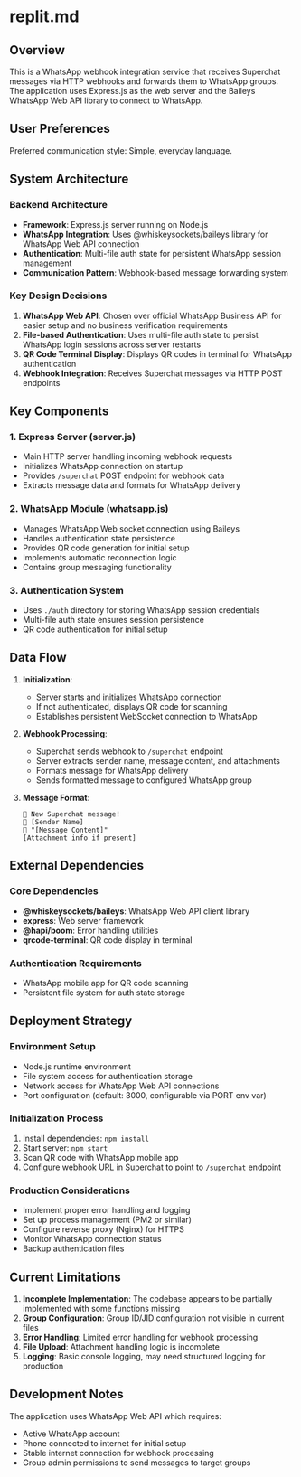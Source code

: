 # replit.md

## Overview

This is a WhatsApp webhook integration service that receives Superchat messages via HTTP webhooks and forwards them to WhatsApp groups. The application uses Express.js as the web server and the Baileys WhatsApp Web API library to connect to WhatsApp.

## User Preferences

Preferred communication style: Simple, everyday language.

## System Architecture

### Backend Architecture
- **Framework**: Express.js server running on Node.js
- **WhatsApp Integration**: Uses @whiskeysockets/baileys library for WhatsApp Web API connection
- **Authentication**: Multi-file auth state for persistent WhatsApp session management
- **Communication Pattern**: Webhook-based message forwarding system

### Key Design Decisions
1. **WhatsApp Web API**: Chosen over official WhatsApp Business API for easier setup and no business verification requirements
2. **File-based Authentication**: Uses multi-file auth state to persist WhatsApp login sessions across server restarts
3. **QR Code Terminal Display**: Displays QR codes in terminal for WhatsApp authentication
4. **Webhook Integration**: Receives Superchat messages via HTTP POST endpoints

## Key Components

### 1. Express Server (server.js)
- Main HTTP server handling incoming webhook requests
- Initializes WhatsApp connection on startup
- Provides `/superchat` POST endpoint for webhook data
- Extracts message data and formats for WhatsApp delivery

### 2. WhatsApp Module (whatsapp.js)
- Manages WhatsApp Web socket connection using Baileys
- Handles authentication state persistence
- Provides QR code generation for initial setup
- Implements automatic reconnection logic
- Contains group messaging functionality

### 3. Authentication System
- Uses `./auth` directory for storing WhatsApp session credentials
- Multi-file auth state ensures session persistence
- QR code authentication for initial setup

## Data Flow

1. **Initialization**:
   - Server starts and initializes WhatsApp connection
   - If not authenticated, displays QR code for scanning
   - Establishes persistent WebSocket connection to WhatsApp

2. **Webhook Processing**:
   - Superchat sends webhook to `/superchat` endpoint
   - Server extracts sender name, message content, and attachments
   - Formats message for WhatsApp delivery
   - Sends formatted message to configured WhatsApp group

3. **Message Format**:
   ```
   📩 New Superchat message!
   👤 [Sender Name]
   💬 "[Message Content]"
   [Attachment info if present]
   ```

## External Dependencies

### Core Dependencies
- **@whiskeysockets/baileys**: WhatsApp Web API client library
- **express**: Web server framework
- **@hapi/boom**: Error handling utilities
- **qrcode-terminal**: QR code display in terminal

### Authentication Requirements
- WhatsApp mobile app for QR code scanning
- Persistent file system for auth state storage

## Deployment Strategy

### Environment Setup
- Node.js runtime environment
- File system access for authentication storage
- Network access for WhatsApp Web API connections
- Port configuration (default: 3000, configurable via PORT env var)

### Initialization Process
1. Install dependencies: `npm install`
2. Start server: `npm start`
3. Scan QR code with WhatsApp mobile app
4. Configure webhook URL in Superchat to point to `/superchat` endpoint

### Production Considerations
- Implement proper error handling and logging
- Set up process management (PM2 or similar)
- Configure reverse proxy (Nginx) for HTTPS
- Monitor WhatsApp connection status
- Backup authentication files

## Current Limitations

1. **Incomplete Implementation**: The codebase appears to be partially implemented with some functions missing
2. **Group Configuration**: Group ID/JID configuration not visible in current files
3. **Error Handling**: Limited error handling for webhook processing
4. **File Upload**: Attachment handling logic is incomplete
5. **Logging**: Basic console logging, may need structured logging for production

## Development Notes

The application uses WhatsApp Web API which requires:
- Active WhatsApp account
- Phone connected to internet for initial setup
- Stable internet connection for webhook processing
- Group admin permissions to send messages to target groups